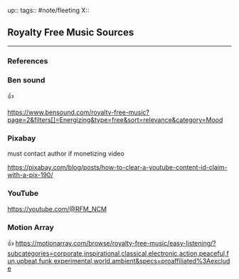 up::
tags:: #note/fleeting 
X:: 

## Royalty Free Music Sources



---

### References

### Ben sound
👍

https://www.bensound.com/royalty-free-music?page=2&filters[]=Energizing&type=free&sort=relevance&category=Mood

### Pixabay
must contact author if monetizing video 

https://pixabay.com/blog/posts/how-to-clear-a-youtube-content-id-claim-with-a-pix-190/

### YouTube

https://youtube.com/@RFM_NCM

### Motion Array
👍
https://motionarray.com/browse/royalty-free-music/easy-listening/?subcategories=corporate,inspirational,classical,electronic,action,peaceful,fun,upbeat,funk,experimental,world,ambient&specs=proaffiliated%3Aexclude


